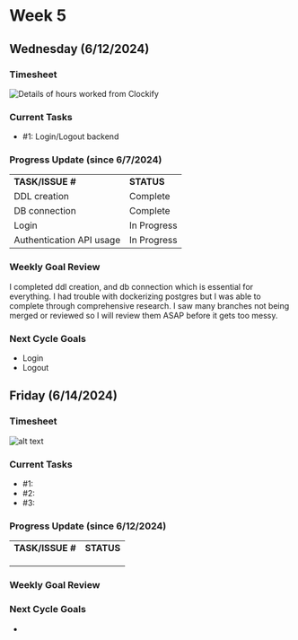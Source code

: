 


# Week 5

## Wednesday (6/12/2024)

### Timesheet
![Details of hours worked from Clockify](https://github.com/UBCO-COSC499-Summer-2024/team-6-capstone-team_6ix/blob/weekly-logs/docs/weekly%20logs/Subaru%20Sakashita/ClockifyImages/Clockify_Week4_2.png)

### Current Tasks
  * #1: Login/Logout backend

### Progress Update (since 6/7/2024)
<table>
    <tr>
        <td><strong>TASK/ISSUE #</strong>
        </td>
        <td><strong>STATUS</strong>
        </td>
    </tr>
    <tr>
        <!-- Task/Issue # -->
        <td>DDL creation
        </td>
        <!-- Status -->
        <td>Complete
        </td>
    </tr>
    <tr>
        <!-- Task/Issue # -->
        <td>DB connection
        </td>
        <!-- Status -->
        <td>Complete
        </td>
    </tr>
    <tr>
        <!-- Task/Issue # -->
        <td>Login
        </td>
        <!-- Status -->
        <td>In Progress
        </td>
    </tr>
     <tr>
        <!-- Task/Issue # -->
        <td>Authentication API usage
        </td>
        <!-- Status -->
        <td>In Progress
        </td>
    </tr>
</table>

### Weekly Goal Review
I completed ddl creation, and db connection which is essential for everything. I had trouble with dockerizing postgres but I was able to complete through comprehensive research.
I saw many branches not being merged or reviewed so I will review them ASAP before it gets too messy. 
### Next Cycle Goals
  * Login
  * Logout

<!--------------------------------------------------------------------------------------------------------------------------------------------------------------------------------------------->
## Friday (6/14/2024)

### Timesheet
![alt text]()

### Current Tasks
  * #1: 
  * #2:
  * #3: 

### Progress Update (since 6/12/2024)
<table>
    <tr>
        <td><strong>TASK/ISSUE #</strong>
        </td>
        <td><strong>STATUS</strong>
        </td>
    </tr>
    <tr>
        <!-- Task/Issue # -->
        <td>
        </td>
        <!-- Status -->
        <td>
        </td>
    </tr>
    <tr>
        <!-- Task/Issue # -->
        <td>
        </td>
        <!-- Status -->
        <td>
        </td>
    </tr>
    <tr>
        <!-- Task/Issue # -->
        <td>
        </td>
        <!-- Status -->
        <td>
        </td>
    </tr>
</table>

### Weekly Goal Review


### Next Cycle Goals
  * 


